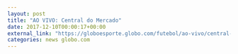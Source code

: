```yaml
---
layout: post
title: "AO VIVO: Central do Mercado"
date: 2017-12-10T00:00:17+00:00
external_link: "https://globoesporte.globo.com/futebol/ao-vivo/central-do-mercado-2017-2018.ghtml"
categories: news globo.com
---
```

